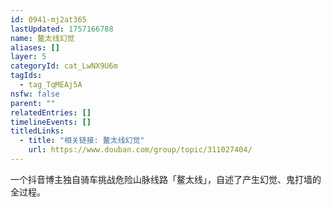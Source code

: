 ```yaml
---
id: 0941-mj2at365
lastUpdated: 1757166788
name: 鳌太线幻觉
aliases: []
layer: 5
categoryId: cat_LwNX9U6m
tagIds:
  - tag_TqMEAj5A
nsfw: false
parent: ""
relatedEntries: []
timelineEvents: []
titledLinks:
  - title: "相关链接: 鳌太线幻觉"
    url: https://www.douban.com/group/topic/311027404/
---
```


一个抖音博主独自骑车挑战危险山脉线路「鳌太线」，自述了产生幻觉、鬼打墙的全过程。